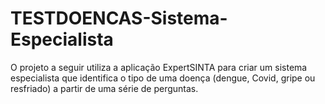# TESTDOENCAS-Sistema-Especialista
O projeto a seguir utiliza a aplicação ExpertSINTA para criar um sistema especialista que identifica o tipo de uma doença (dengue, Covid, gripe ou resfriado) a partir de uma série de perguntas.
